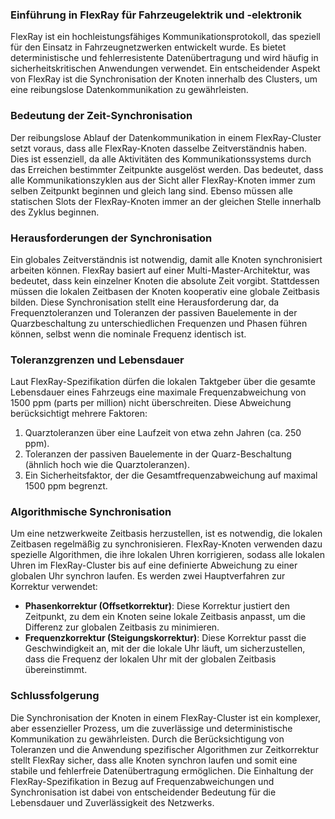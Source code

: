 
### Einführung in FlexRay für Fahrzeugelektrik und -elektronik

FlexRay ist ein hochleistungsfähiges Kommunikationsprotokoll, das speziell für den Einsatz in Fahrzeugnetzwerken entwickelt wurde. Es bietet deterministische und fehlerresistente Datenübertragung und wird häufig in sicherheitskritischen Anwendungen verwendet. Ein entscheidender Aspekt von FlexRay ist die Synchronisation der Knoten innerhalb des Clusters, um eine reibungslose Datenkommunikation zu gewährleisten.

### Bedeutung der Zeit-Synchronisation

Der reibungslose Ablauf der Datenkommunikation in einem FlexRay-Cluster setzt voraus, dass alle FlexRay-Knoten dasselbe Zeitverständnis haben. Dies ist essenziell, da alle Aktivitäten des Kommunikationssystems durch das Erreichen bestimmter Zeitpunkte ausgelöst werden. Das bedeutet, dass alle Kommunikationszyklen aus der Sicht aller FlexRay-Knoten immer zum selben Zeitpunkt beginnen und gleich lang sind. Ebenso müssen alle statischen Slots der FlexRay-Knoten immer an der gleichen Stelle innerhalb des Zyklus beginnen.

### Herausforderungen der Synchronisation

Ein globales Zeitverständnis ist notwendig, damit alle Knoten synchronisiert arbeiten können. FlexRay basiert auf einer Multi-Master-Architektur, was bedeutet, dass kein einzelner Knoten die absolute Zeit vorgibt. Stattdessen müssen die lokalen Zeitbasen der Knoten kooperativ eine globale Zeitbasis bilden. Diese Synchronisation stellt eine Herausforderung dar, da Frequenztoleranzen und Toleranzen der passiven Bauelemente in der Quarzbeschaltung zu unterschiedlichen Frequenzen und Phasen führen können, selbst wenn die nominale Frequenz identisch ist.

### Toleranzgrenzen und Lebensdauer

Laut FlexRay-Spezifikation dürfen die lokalen Taktgeber über die gesamte Lebensdauer eines Fahrzeugs eine maximale Frequenzabweichung von 1500 ppm (parts per million) nicht überschreiten. Diese Abweichung berücksichtigt mehrere Faktoren:

1. Quarztoleranzen über eine Laufzeit von etwa zehn Jahren (ca. 250 ppm).
2. Toleranzen der passiven Bauelemente in der Quarz-Beschaltung (ähnlich hoch wie die Quarztoleranzen).
3. Ein Sicherheitsfaktor, der die Gesamtfrequenzabweichung auf maximal 1500 ppm begrenzt.

### Algorithmische Synchronisation

Um eine netzwerkweite Zeitbasis herzustellen, ist es notwendig, die lokalen Zeitbasen regelmäßig zu synchronisieren. FlexRay-Knoten verwenden dazu spezielle Algorithmen, die ihre lokalen Uhren korrigieren, sodass alle lokalen Uhren im FlexRay-Cluster bis auf eine definierte Abweichung zu einer globalen Uhr synchron laufen. Es werden zwei Hauptverfahren zur Korrektur verwendet:

- **Phasenkorrektur (Offsetkorrektur)**: Diese Korrektur justiert den Zeitpunkt, zu dem ein Knoten seine lokale Zeitbasis anpasst, um die Differenz zur globalen Zeitbasis zu minimieren.
- **Frequenzkorrektur (Steigungskorrektur)**: Diese Korrektur passt die Geschwindigkeit an, mit der die lokale Uhr läuft, um sicherzustellen, dass die Frequenz der lokalen Uhr mit der globalen Zeitbasis übereinstimmt.

### Schlussfolgerung

Die Synchronisation der Knoten in einem FlexRay-Cluster ist ein komplexer, aber essenzieller Prozess, um die zuverlässige und deterministische Kommunikation zu gewährleisten. Durch die Berücksichtigung von Toleranzen und die Anwendung spezifischer Algorithmen zur Zeitkorrektur stellt FlexRay sicher, dass alle Knoten synchron laufen und somit eine stabile und fehlerfreie Datenübertragung ermöglichen. Die Einhaltung der FlexRay-Spezifikation in Bezug auf Frequenzabweichungen und Synchronisation ist dabei von entscheidender Bedeutung für die Lebensdauer und Zuverlässigkeit des Netzwerks.
